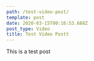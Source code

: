 ```yaml
---
path: /test-video-post/
template: post
date: 2020-03-15T00:16:53.688Z
post_type: Video
title: Test Video Postt
---
```

This is a test post